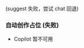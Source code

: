 <!-- 自动生成: 日期 2025-10-02  序号 2  主题: 前端性能优化  模式:${CREATIVE_LEVEL} -->

(suggest 失败，尝试 chat 回退)
### 自动创作占位 (失败)
- Copilot 暂不可用

